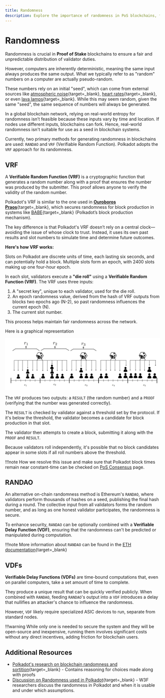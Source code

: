 ```yaml
---
title: Randomness
description: Explore the importance of randomness in PoS blockchains, focusing on Polkadot’s VRF-based approach to ensure fairness and security in validator selection.
---
```


# Randomness

Randomness is crucial in **Proof of Stake** blockchains to ensure a fair and unpredictable distribution of validator duties. 

However, computers are inherently deterministic, meaning the same input always produces the same output. What we typically refer to as "random" numbers on a computer are actually pseudo-random. 

These numbers rely on an initial "seed", which can come from external sources like [atmospheric noise](https://www.random.org/randomness/){target=\_blank}, [heart rates](https://mdpi.altmetric.com/details/47574324){target=\_blank}, or even [lava lamps](https://en.wikipedia.org/wiki/Lavarand){target=\_blank}. While this may seem random, given the same "seed", the same sequence of numbers will always be generated.

In a global blockchain network, relying on real-world entropy for randomness isn’t feasible because these inputs vary by time and location. If nodes use different inputs, blockchains can fork. Hence, real-world randomness isn't suitable for use as a seed in blockchain systems.

Currently, two primary methods for generating randomness in blockchains are used: `RANDAO` and `VRF` (Verifiable Random Function). Polkadot adopts the `VRF` approach for its randomness.

## VRF

A **Verifiable Random Function (VRF)** is a cryptographic function that generates a random number along with a proof that ensures the number was produced by the submitter. This proof allows anyone to verify the validity of the random number.

Polkadot's VRF is similar to the one used in [**Ouroboros Praos**](https://eprint.iacr.org/2017/573.pdf){target=\_blank}, which secures randomness for block production in systems like [BABE](TODO:update-path){target=\_blank} (Polkadot’s block production mechanism). 

The key difference is that Polkadot's VRF doesn’t rely on a central clock—avoiding the issue of whose clock to trust. Instead, it uses its own past results and slot numbers to simulate time and determine future outcomes.

**Here's how VRF works:**

Slots on Polkadot are discrete units of time, each lasting six seconds, and can potentially hold a block. Multiple slots form an epoch, with 2400 slots making up one four-hour epoch.

In each slot, validators execute a **"die roll"** using a **Verifiable Random Function (VRF)**. The VRF uses three inputs:

1. A "secret key", unique to each validator, used for the die roll.
2. An epoch randomness value, derived from the hash of VRF outputs from blocks two epochs ago (N-2), so past randomness influences the current epoch (N).
3. The current slot number.

This process helps maintain fair randomness across the network.

Here is a graphical representation

![](/images/polkadot-protocol/basics/blocks-transactions-fees/randomness/slots-epochs.webp)

The `VRF` produces two outputs: a `RESULT` (the random number) and a `PROOF` (verifying that the number was generated correctly).

The `RESULT` is checked by validator against a threshold set by the protocol. If it's below the threshold, the validator becomes a candidate for block production in that slot. 

The validator then attempts to create a block, submitting it along with the `PROOF` and `RESULT`.

Because validators roll independently, it's possible that no block candidates appear in some slots if all roll numbers above the threshold. 

!!!note
    How we resolve this issue and make sure that Polkadot block times remain near constant-time can be checked on [PoS Consensus]() page.

## RANDAO

An alternative on-chain randomness method is Ethereum's `RANDAO`, where validators perform thousands of hashes on a seed, publishing the final hash during a round. The collective input from all validators forms the random number, and as long as one honest validator participates, the randomness is secure.

To enhance security, `RANDAO` can be optionally combined with a **Verifiable Delay Function (VDF)**, ensuring that the randomness can't be predicted or manipulated during computation.

!!!note
    More information about `RANDAO` can be found in the [ETH documentation](https://eth2book.info/capella/part2/building_blocks/randomness/){target=\_blank}

## VDFs

**Verifiable Delay Functions (VDFs)** are time-bound computations that, even on parallel computers, take a set amount of time to complete. 

They produce a unique result that can be quickly verified publicly. When combined with `RANDAO`, feeding `RANDAO`'s output into a `VDF` introduces a delay that nullifies an attacker's chance to influence the randomness.

However, `VDF` likely require specialized ASIC devices to run, separate from standard nodes. 

!!!warning 
    While only one is needed to secure the system and they will be open-source and inexpensive, running them involves significant costs without any direct incentives, adding friction for blockchain users.

## Additional Resources

- [Polkadot's research on blockchain randomness and sortition](https://research.web3.foundation/Polkadot/protocols/block-production){target=\_blank} - Contains reasoning for choices made along with proofs
- [Discussion on Randomness used in Polkadot](https://github.com/use-ink/ink/issues/57){target=\_blank} - W3F researchers discuss the randomness in Polkadot and when it is usable and under which assumptions.